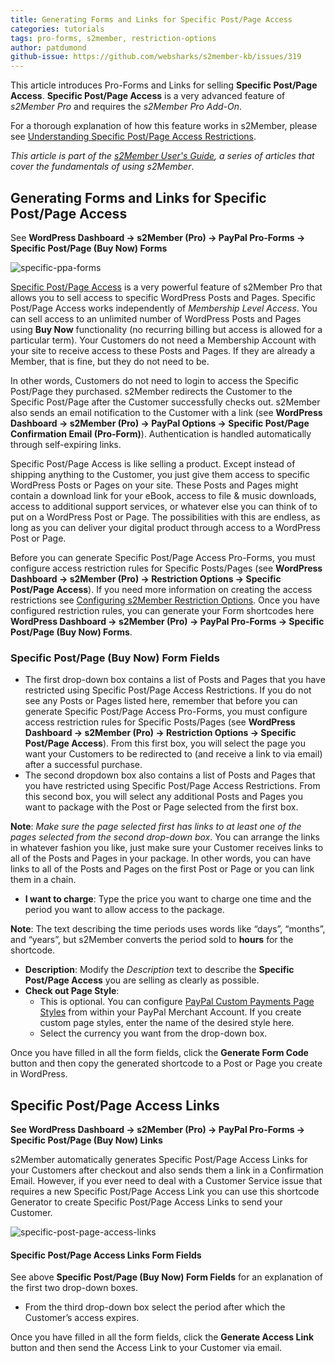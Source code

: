 ```yaml
---
title: Generating Forms and Links for Specific Post/Page Access
categories: tutorials
tags: pro-forms, s2member, restriction-options
author: patdumond
github-issue: https://github.com/websharks/s2member-kb/issues/319
---
```


This article introduces Pro-Forms and Links for selling **Specific Post/Page Access**. **Specific Post/Page Access** is a very advanced feature of *s2Member Pro* and requires the *s2Member Pro Add-On*. 

For a thorough explanation of how this feature works in s2Member, please see [Understanding Specific Post/Page Access Restrictions](http://s2member.com/kb-article/understanding-specific-postpage-access-restrictions/).

*This article is part of the [s2Member User's Guide](http://s2member.com/kb/kb-tag/s2member-users-guide/&sa=D&ust=1470238793494000&usg=AFQjCNG1q04lm4O1PV4kb07x1Gin-dmEew), a series of articles that cover the fundamentals of using s2Member*.

## Generating Forms and Links for Specific Post/Page Access  

See **WordPress Dashboard → s2Member (Pro) → PayPal Pro-Forms → Specific Post/Page (Buy Now) Forms**

![specific-ppa-forms](https://cloud.githubusercontent.com/assets/9320495/17524041/d852d58e-5e2a-11e6-8475-0958bca2bb7d.jpg)

[Specific Post/Page Access](http://s2member.com/kb-article/understanding-specific-postpage-access-restrictions/) is a very powerful feature of s2Member Pro that allows you to sell access to specific WordPress Posts and Pages. Specific Post/Page Access works independently of *Membership Level Access*. You can sell access to an unlimited number of WordPress Posts and Pages using **Buy Now** functionality (no recurring billing but access is allowed for a particular term). Your Customers do not need a Membership Account with your site to receive access to these Posts and Pages. If they are already a Member, that is fine, but they do not need to be.

In other words, Customers do not need to login to access the Specific Post/Page they purchased. s2Member redirects the Customer to the Specific Post/Page after the Customer successfully checks out. s2Member also sends an email notification to the Customer with a link (see **WordPress Dashboard → s2Member (Pro) → PayPal Options → Specific Post/Page Confirmation Email (Pro-Form)**). Authentication is handled automatically through self-expiring links.

Specific Post/Page Access is like selling a product. Except instead of shipping anything to the Customer, you just give them access to specific WordPress Posts or Pages on your site. These Posts and Pages might contain a download link for your eBook, access to file & music downloads, access to additional support services, or whatever else you can think of to put on a WordPress Post or Page. The possibilities with this are endless, as long as you can deliver your digital product through access to a WordPress Post or Page.

Before you can generate Specific Post/Page Access Pro-Forms, you must configure access restriction rules for Specific Posts/Pages (see **WordPress Dashboard → s2Member (Pro) → Restriction Options → Specific Post/Page Access**). If you need more information on creating the access restrictions see [Configuring s2Member Restriction Options](http://s2member.com/kb-article/configuring-s2member-restriction-options/). Once you have configured restriction rules, you can generate your Form shortcodes here **WordPress Dashboard → s2Member (Pro) → PayPal Pro-Forms → Specific Post/Page (Buy Now) Forms**.

### Specific Post/Page (Buy Now) Form Fields

- The first drop-down box contains a list of Posts and Pages that you have restricted using Specific Post/Page Access Restrictions. If you do not see any Posts or Pages listed here, remember that before you can generate Specific Post/Page Access Pro-Forms, you must configure access restriction rules for Specific Posts/Pages (see **WordPress Dashboard → s2Member (Pro) → Restriction Options → Specific Post/Page Access**). From this first box, you will select the page you want your Customers to be redirected to (and receive a link to via email) after a successful purchase. 
- The second dropdown box also contains a list of Posts and Pages that you have restricted using Specific Post/Page Access Restrictions. From this second box, you will select any additional Posts and Pages you want to package with the Post or Page selected from the first box. 

**Note**: *Make sure the page selected first has links to at least one of the pages selected from the second drop-down box*. You can arrange the links in whatever fashion you like, just make sure your Customer receives links to all of the Posts and Pages in your package. In other words, you can have links to all of the Posts and Pages on the first Post or Page or you can link them in a chain. 

- **I want to charge**: Type the price you want to charge one time and the period you want to allow access to the package. 

**Note**: The text describing the time periods uses words like “days”, “months”, and “years”, but s2Member converts the period sold to **hours** for the shortcode. 

- **Description**: Modify the *Description* text to describe the **Specific Post/Page Access** you are selling as clearly as possible.
- **Check out Page Style**:
    -  This is optional. You can configure [PayPal Custom Payments Page Styles](https://www.paypal.com/customize) from within your PayPal Merchant Account. If you create custom page styles, enter the name of the desired style here.
    - Select the currency you want from the drop-down box.

Once you have filled in all the form fields, click the **Generate Form Code** button and then copy the generated shortcode to a Post or Page you create in WordPress.

## Specific Post/Page Access Links

**See WordPress Dashboard → s2Member (Pro) → PayPal Pro-Forms → Specific Post/Page (Buy Now) Links**

s2Member automatically generates Specific Post/Page Access Links for your Customers after checkout and also sends them a link in a Confirmation Email. However, if you ever need to deal with a Customer Service issue that requires a new Specific Post/Page Access Link you can use this shortcode Generator to create Specific Post/Page Access Links to send your Customer.

![specific-post-page-access-links](https://cloud.githubusercontent.com/assets/9320495/18016410/38d4e588-6b9a-11e6-9d76-74e76ab6bc24.png)

#### Specific Post/Page Access Links Form Fields

See above **Specific Post/Page (Buy Now) Form Fields** for an explanation of the first two drop-down boxes.
- From the third drop-down box select the period after which the Customer’s access expires.

Once you have filled in all the form fields, click the **Generate Access Link** button and then send the Access Link to your Customer via email.